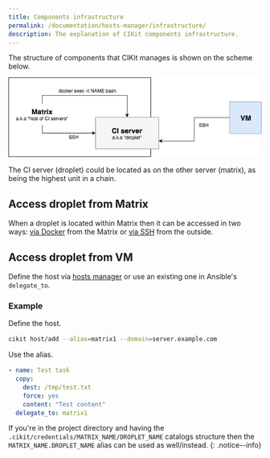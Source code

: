 ```yaml
---
title: Components infrastructure
permalink: /documentation/hosts-manager/infrastructure/
description: The explanation of CIKit components infrastructure.
---
```


The structure of components that CIKit manages is shown on the scheme below.

![CIKit components structure](images/cikit_components_structure.png)

The CI server (droplet) could be located as on the other server (matrix), as being the highest unit in a chain.

## Access droplet from Matrix

When a droplet is located within Matrix then it can be accessed in two ways: [via Docker](../../matrix/droplet-ssh/#docker) from the Matrix or [via SSH](../../matrix/droplet-ssh/#ssh) from the outside.

## Access droplet from VM

Define the host via [hosts manager](../README.md) or use an existing one in Ansible's `delegate_to`.

### Example

Define the host.

```bash
cikit host/add --alias=matrix1 --domain=server.example.com
```

Use the alias.

```yaml
- name: Test task
  copy:
    dest: /tmp/test.txt
    force: yes
    content: "Test content"
  delegate_to: matrix1
```

If you're in the project directory and having the `.cikit/credentials/MATRIX_NAME/DROPLET_NAME` catalogs structure then the `MATRIX_NAME.DROPLET_NAME` alias can be used as well/instead.
{: .notice--info}
